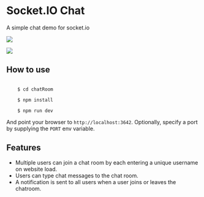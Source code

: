
# Socket.IO Chat

A simple chat demo for socket.io

![](https://i.imgur.com/vLg1lZs.png)

![](https://i.imgur.com/anQuH7t.png)

## How to use

```
    
    $ cd chatRoom
    
    $ npm install
    
    $ npm run dev

```

And point your browser to `http://localhost:3642`. Optionally, specify
a port by supplying the `PORT` env variable.

## Features

- Multiple users can join a chat room by each entering a unique username
on website load.
- Users can type chat messages to the chat room.
- A notification is sent to all users when a user joins or leaves
the chatroom.